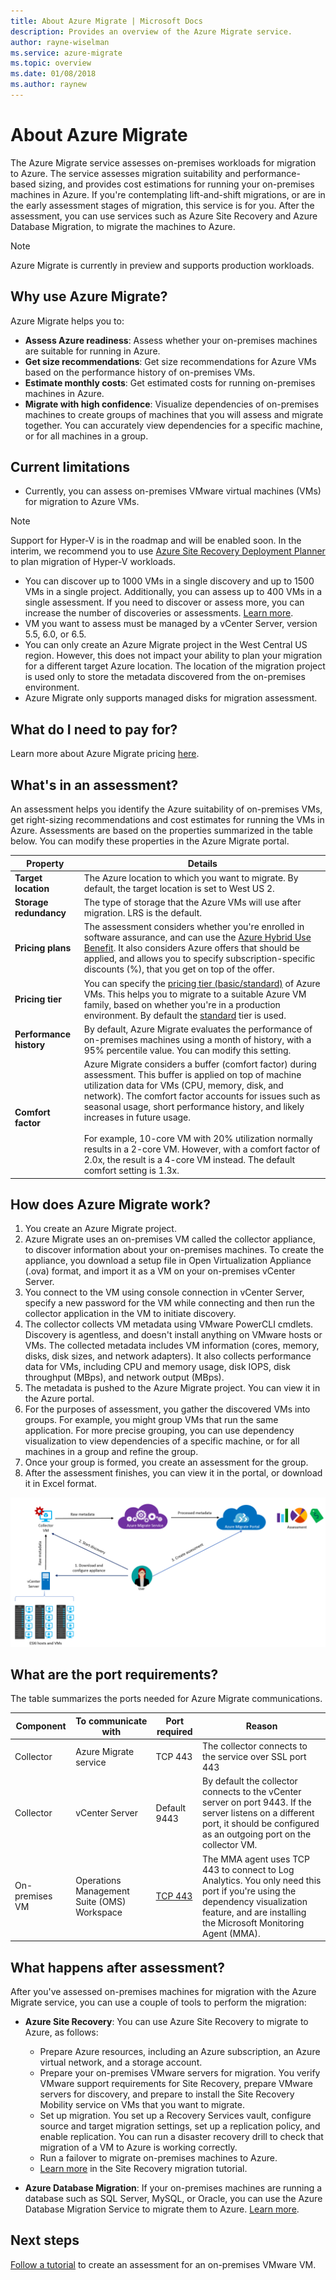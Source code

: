 ```yaml
---
title: About Azure Migrate | Microsoft Docs
description: Provides an overview of the Azure Migrate service.
author: rayne-wiselman
ms.service: azure-migrate
ms.topic: overview
ms.date: 01/08/2018
ms.author: raynew
---
```



# About Azure Migrate

The Azure Migrate service assesses on-premises workloads for migration to Azure. The service assesses migration suitability and performance-based sizing, and provides cost estimations for running your on-premises machines in Azure. If you're contemplating lift-and-shift migrations, or are in the early assessment stages of migration, this service is for you. After the assessment, you can use services such as Azure Site Recovery and Azure Database Migration, to migrate the machines to Azure.

> [!NOTE]
> Azure Migrate is currently in preview and supports production workloads.

## Why use Azure Migrate?

Azure Migrate helps you to:

- **Assess Azure readiness**: Assess whether your on-premises machines are suitable for running in Azure. 
- **Get size recommendations**: Get size recommendations for Azure VMs based on the performance history of on-premises VMs. 
- **Estimate monthly costs**: Get estimated costs for running on-premises machines in Azure.  
- **Migrate with high confidence**: Visualize dependencies of on-premises machines to create groups of machines that you will assess and migrate together. You can accurately view dependencies for a specific machine, or for all machines in a group.

## Current limitations

- Currently, you can assess on-premises VMware virtual machines (VMs) for migration to Azure VMs.

> [!NOTE]
> Support for Hyper-V is in the roadmap and will be enabled soon. In the interim, we recommend you to use [Azure Site Recovery Deployment Planner](http://aka.ms/asr-dp-hyperv-doc) to plan migration of Hyper-V workloads. 

- You can discover up to 1000 VMs in a single discovery and up to 1500 VMs in a single project. Additionally, you can assess up to 400 VMs in a single assessment. If you need to discover or assess more, you can increase the number of discoveries or assessments. [Learn more](how-to-scale-assessment.md).
- VM you want to assess must be managed by a vCenter Server, version 5.5, 6.0, or 6.5.
- You can only create an Azure Migrate project in the West Central US region. However, this does not impact your ability to plan your migration for a different target Azure location. The location of the migration project is used only to store the metadata discovered from the on-premises environment.
- Azure Migrate only supports managed disks for migration assessment.

## What do I need to pay for?

Learn more about Azure Migrate pricing [here](https://azure.microsoft.com/en-in/pricing/details/azure-migrate/).


## What's in an assessment?

An assessment helps you identify the Azure suitability of on-premises VMs, get right-sizing recommendations and cost estimates for running the VMs in Azure. Assessments are based on the properties summarized in the table below. You can modify these properties in the Azure Migrate portal. 

**Property** | **Details**
--- | ---
**Target location** | The Azure location to which you want to migrate. By default, the target location is set to West US 2. 
**Storage redundancy** | The type of storage that the Azure VMs will use after migration. LRS is the default.
**Pricing plans** | The assessment considers whether you're enrolled in software assurance, and can use the [Azure Hybrid Use Benefit](https://azure.microsoft.com/pricing/hybrid-use-benefit/). It also considers Azure offers that should be applied, and allows you to specify subscription-specific discounts (%), that you get on top of the offer. 
**Pricing tier** | You can specify the [pricing tier (basic/standard)](../virtual-machines/windows/sizes-general.md) of Azure VMs. This helps you to migrate to a suitable Azure VM family, based on whether you're in a production environment. By default the [standard](../virtual-machines/windows/sizes-general.md) tier is used.
**Performance history** | By default, Azure Migrate evaluates the performance of on-premises machines using a month of history, with a 95% percentile value. You can modify this setting.
**Comfort factor** | Azure Migrate considers a buffer (comfort factor) during assessment. This buffer is applied on top of machine utilization data for VMs (CPU, memory, disk, and network). The comfort factor accounts for issues such as seasonal usage, short performance history, and likely increases in future usage.<br/><br/> For example, 10-core VM with 20% utilization normally results in a 2-core VM. However, with a comfort factor of 2.0x, the result is a 4-core VM instead. The default comfort setting is 1.3x.


## How does Azure Migrate work?

1.  You create an Azure Migrate project.
2.  Azure Migrate uses an on-premises VM called the collector appliance, to discover information about your on-premises machines. To create the appliance, you download a setup file in Open Virtualization Appliance (.ova) format, and import it as a VM on your on-premises vCenter Server.
3.  You connect to the VM using console connection in vCenter Server, specify a new password for the VM while connecting and then run the collector application in the VM to initiate discovery.
4.  The collector collects VM metadata using VMware PowerCLI cmdlets. Discovery is agentless, and doesn't install anything on VMware hosts or VMs. The collected metadata includes VM information (cores, memory, disks, disk sizes, and network adapters). It also collects performance data for VMs, including CPU and memory usage, disk IOPS, disk throughput (MBps), and network output (MBps).
5.  The metadata is pushed to the Azure Migrate project. You can view it in the Azure portal.
6.  For the purposes of assessment, you gather the discovered VMs into groups. For example, you might group VMs that run the same application. For more precise grouping, you can use dependency visualization to view dependencies of a specific machine, or for all machines in a group and refine the group.
7.  Once your group is formed, you create an assessment for the group. 
8.  After the assessment finishes, you can view it in the portal, or download it in Excel format.



  ![Azure Planner architecture](./media/migration-planner-overview/overview-1.png)

## What are the port requirements?

The table summarizes the ports needed for Azure Migrate communications.

|Component          |To communicate with     |Port required  |Reason   |
|-------------------|------------------------|---------------|---------|
|Collector          |Azure Migrate service   |TCP 443        |The collector connects to the service over SSL port 443|
|Collector          |vCenter Server          |Default 9443   | By default the collector connects to the vCenter server on port 9443. If the server listens on a different port, it should be configured as an outgoing port on the collector VM. |
|On-premises VM     | Operations Management Suite (OMS) Workspace          |[TCP 443](../log-analytics/log-analytics-windows-agent.md) |The MMA agent uses TCP 443 to connect to Log Analytics. You only need this port if you're using the dependency visualization feature, and are installing the Microsoft Monitoring Agent (MMA). |


  
## What happens after assessment?

After you've assessed on-premises machines for migration with the Azure Migrate service, you can use a couple of tools to perform the migration:

- **Azure Site Recovery**: You can use Azure Site Recovery to migrate to Azure, as follows:
  - Prepare Azure resources, including an Azure subscription, an Azure virtual network, and a storage account.
  - Prepare your on-premises VMware servers for migration. You verify VMware support requirements for Site Recovery, prepare VMware servers for discovery, and prepare to install the Site Recovery Mobility service on VMs that you want to migrate. 
  - Set up migration. You set up a Recovery Services vault, configure source and target migration settings, set up a replication policy, and enable replication. You can run a disaster recovery drill to check that migration of a VM to Azure is working correctly.
  - Run a failover to migrate on-premises machines to Azure. 
  - [Learn more](../site-recovery/tutorial-migrate-on-premises-to-azure.md) in the Site Recovery migration tutorial.

- **Azure Database Migration**: If your on-premises machines are running a database such as SQL Server, MySQL, or Oracle, you can use the Azure Database Migration Service to migrate them to Azure. [Learn more](https://azure.microsoft.com/campaigns/database-migration/).



## Next steps 
[Follow a tutorial](tutorial-assessment-vmware.md) to create an assessment for an on-premises VMware VM.